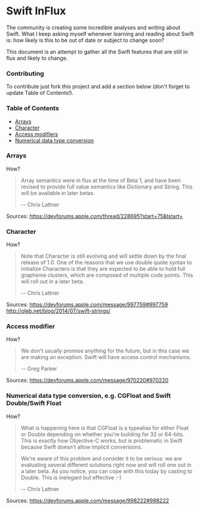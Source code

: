 Swift InFlux
===========
The community is creating some incredible analyses and writing about Swift. What I keep asking myself whenever learning and reading about Swift is: how likely is this to be out of date or subject to change soon? 

This document is an attempt to gather all the Swift features that are still in flux and likely to change.

### Contributing
To contribute just fork this project and add a section below (don't forget to update Table of Contents!).

### Table of Contents

* [Arrays](#arrays)
* [Character](#character)
* [Access modifiers](#access-modifiers)
* [Numerical data type conversion](#numerical-data-type-conversion-eg-cgfloat-and-swift-doubleswift-float)

### Arrays

How?
>Array semantics were in flux at the time of Beta 1, and have been revised to provide full value semantics like Dictionary and String.  This will be available in later betas.
>
>-- Chris Lattner

Sources: https://devforums.apple.com/thread/228695?start=75&tstart=

### Character

How?

>Note that Character is still evolving and will settle down by the final release of 1.0. One of the reasons that we use double quote syntax to initialize Characters is that they are expected to be able to hold full grapheme clusters, which are composed of multiple code points. This will roll out in a later beta.
>
>-- Chris Lattner

Sources: https://devforums.apple.com/message/997759#997759 http://oleb.net/blog/2014/07/swift-strings/

### Access modifier

How?
>We don't usually promise anything for the future, but in this case we are making an exception. Swift will have access control mechanisms.
>
>-- Greg Parker

Sources: https://devforums.apple.com/message/970220#970220

### Numerical data type conversion, e.g. CGFloat and Swift Double/Swift Float

How?
>What is happening here is that CGFloat is a typealias for either Float or Double depending on whether you're building for 32 or 64-bits.  This is exactly how Objective-C works, but is problematic in Swift because Swift doesn't allow implicit conversions.
> 
>We're aware of this problem and consider it to be serious: we are evaluating several different solutions right now and will roll one out in a later beta.  As you notice, you can cope with this today by casting to Double.  This is inelegant but effective :-)
>
>-- Chris Lattner

Sources: https://devforums.apple.com/message/998222#998222
